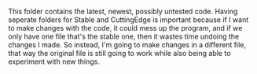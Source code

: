 This folder contains the latest, newest, possibly untested code. Having seperate folders for Stable and CuttingEdge is important because if I want to make changes with the code, it could mess up the program, and if we only have one file that's the stable one, then it wastes time undoing the changes I made. So instead, I'm going to make changes in a different file, that way the original file is still going to work while also being able to experiment with new things.